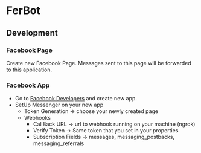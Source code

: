 # FerBot


## Development

### Facebook Page
Create new Facebook Page. Messages sent to this page will be forwarded to this application.

### Facebook App
* Go to [Facebook Developers](https://developers.facebook.com/) and create new app.
* SetUp Messenger on your new app
    * Token Generation -> choose your newly created page
    * Webhooks
        * CallBack URL -> url to webhook running on your machine (ngrok)
        * Verify Token -> Same token that you set in your properties
        * Subscription Fields -> messages, messaging_postbacks, messaging_referrals
